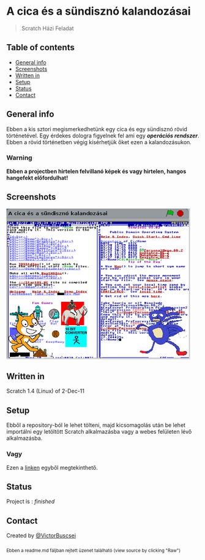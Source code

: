 # A cica és a sündisznó kalandozásai
> Scratch Házi Feladat

## Table of contents
* [General info](#general-info)
* [Screenshots](#screenshots)
* [Written in](#written-in)
* [Setup](#setup)
* [Status](#status)
* [Contact](#contact)

## General info
Ebben a kis sztori megismerkedhetünk egy cica és egy sündisznó rövid történetével. Egy érdekes dologra figyelnek fel ami egy ***operációs rendszer***. Ebben a rövid történetben végig kísérhetjük őket ezen a kalandozásukon.
### Warning
**Ebben a projectben hirtelen felvillanó képek és vagy hirtelen, hangos hangefekt előfordulhat!**

## Screenshots
![Ingame Screenshot](./ingame.png)

## Written in
Scratch 1.4 (Linux) of 2-Dec-11

## Setup
Ebből a repository-ból le lehet tölteni, majd kicsomagolás után be lehet importálni egy letöltött Scratch alkalmazásba vagy a webes felületen lévő alkalmazásba.
### Vagy
Ezen a [linken](https://scratch.mit.edu/projects/493970559) egyből megtekinthető.

## Status
Project is : _finished_

## Contact
Created by [@VictorBuscsei](https://github.com/VictorBuscsei) <br></br><sub>Ebben a readme.md fáljban rejtett üzenet található (view source by clicking "Raw")</sub>
<!-- Erre az alkotásomra egyáltalán nem vagyok büszke, borzasztó nagy hülyeségek vannak benne. De legalább a házi feladat teljesítve:D -->
